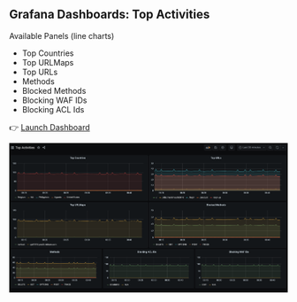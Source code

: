 ## Grafana Dashboards: Top Activities

Available Panels (line charts)

* Top Countries
* Top URLMaps
* Top URLs
* Methods
* Blocked Methods
* Blocking WAF IDs
* Blocking ACL Ids

👉 [Launch Dashboard](https://[[HOST_SUBDOMAIN]]-30300-[[KATACODA_HOST]].environments.katacoda.com/d/waPvnJSMN/top-5-activities)

![Grafana Screenshot](./assets/grafana-top-activities_screenshot.png)